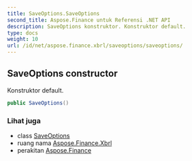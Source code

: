 ```yaml
---
title: SaveOptions.SaveOptions
second_title: Aspose.Finance untuk Referensi .NET API
description: SaveOptions konstruktor. Konstruktor default.
type: docs
weight: 10
url: /id/net/aspose.finance.xbrl/saveoptions/saveoptions/
---
```

## SaveOptions constructor

Konstruktor default.

```csharp
public SaveOptions()
```

### Lihat juga

* class [SaveOptions](../)
* ruang nama [Aspose.Finance.Xbrl](../../saveoptions/)
* perakitan [Aspose.Finance](../../../)


